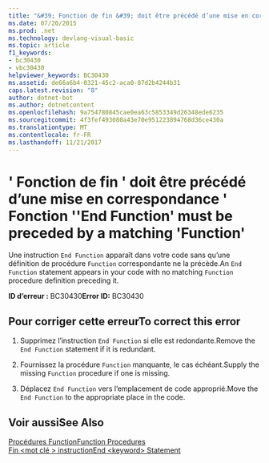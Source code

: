 ```yaml
---
title: "&#39; Fonction de fin &#39; doit être précédé d’une mise en correspondance &#39; Fonction &#39;"
ms.date: 07/20/2015
ms.prod: .net
ms.technology: devlang-visual-basic
ms.topic: article
f1_keywords:
- bc30430
- vbc30430
helpviewer_keywords: BC30430
ms.assetid: de66a6b4-0321-45c2-aca0-87d2b4244b31
caps.latest.revision: "8"
author: dotnet-bot
ms.author: dotnetcontent
ms.openlocfilehash: 9a754780845cae0ea63c5853349d26348ede6235
ms.sourcegitcommit: 4f3fef493080a43e70e951223894768d36ce430a
ms.translationtype: MT
ms.contentlocale: fr-FR
ms.lasthandoff: 11/21/2017
---
```

# <a name="39end-function39-must-be-preceded-by-a-matching-39function39"></a><span data-ttu-id="5b397-102">&#39; Fonction de fin &#39; doit être précédé d’une mise en correspondance &#39; Fonction &#39;</span><span class="sxs-lookup"><span data-stu-id="5b397-102">&#39;End Function&#39; must be preceded by a matching &#39;Function&#39;</span></span>
<span data-ttu-id="5b397-103">Une instruction `End Function` apparaît dans votre code sans qu’une définition de procédure `Function` correspondante ne la précède.</span><span class="sxs-lookup"><span data-stu-id="5b397-103">An `End Function` statement appears in your code with no matching `Function` procedure definition preceding it.</span></span>  
  
 <span data-ttu-id="5b397-104">**ID d’erreur :** BC30430</span><span class="sxs-lookup"><span data-stu-id="5b397-104">**Error ID:** BC30430</span></span>  
  
## <a name="to-correct-this-error"></a><span data-ttu-id="5b397-105">Pour corriger cette erreur</span><span class="sxs-lookup"><span data-stu-id="5b397-105">To correct this error</span></span>  
  
1.  <span data-ttu-id="5b397-106">Supprimez l’instruction `End Function` si elle est redondante.</span><span class="sxs-lookup"><span data-stu-id="5b397-106">Remove the `End Function` statement if it is redundant.</span></span>  
  
2.  <span data-ttu-id="5b397-107">Fournissez la procédure `Function` manquante, le cas échéant.</span><span class="sxs-lookup"><span data-stu-id="5b397-107">Supply the missing `Function` procedure if one is missing.</span></span>  
  
3.  <span data-ttu-id="5b397-108">Déplacez `End Function` vers l’emplacement de code approprié.</span><span class="sxs-lookup"><span data-stu-id="5b397-108">Move the `End Function` to the appropriate place in the code.</span></span>  
  
## <a name="see-also"></a><span data-ttu-id="5b397-109">Voir aussi</span><span class="sxs-lookup"><span data-stu-id="5b397-109">See Also</span></span>  
 [<span data-ttu-id="5b397-110">Procédures Function</span><span class="sxs-lookup"><span data-stu-id="5b397-110">Function Procedures</span></span>](../../visual-basic/programming-guide/language-features/procedures/function-procedures.md)  
 [<span data-ttu-id="5b397-111">Fin \<mot clé > instruction</span><span class="sxs-lookup"><span data-stu-id="5b397-111">End \<keyword> Statement</span></span>](../../visual-basic/language-reference/statements/end-keyword-statement.md)
